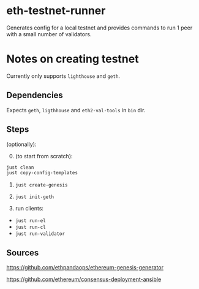 # eth-testnet-runner

Generates config for a local testnet and provides commands to run 1 peer with a small number of validators.

# Notes on creating testnet

Currently only supports `lighthouse` and `geth`.

## Dependencies

Expects `geth`, `ligthhouse` and `eth2-val-tools` in `bin` dir.

## Steps

(optionally):

0. (to start from scratch):
```bash
just clean
just copy-config-templates
```

1. `just create-genesis`

3. `just init-geth`

4. run clients:
- `just run-el`
- `just run-cl`
- `just run-validator`


## Sources

https://github.com/ethpandaops/ethereum-genesis-generator

https://github.com/ethereum/consensus-deployment-ansible
